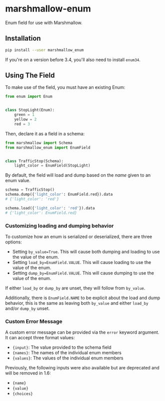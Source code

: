 # marshmallow-enum

Enum field for use with Marshmallow.

## Installation

```bash
pip install --user marshmallow_enum
```

If you're on a version before 3.4, you'll also need to install `enum34`.

## Using The Field

To make use of the field, you must have an existing Enum:

```python
from enum import Enum


class StopLight(Enum):
    green = 1
    yellow = 2
    red = 3
```

Then, declare it as a field in a schema:

```python
from marshmallow import Schema
from marshmallow_enum import EnumField


class TrafficStop(Schema):
    light_color = EnumField(StopLight)
```

By default, the field will load and dump based on the _name_ given to an enum value.

```python
schema = TrafficStop()
schema.dump({'light_color': EnumField.red}).data
# {'light_color': 'red'}

schema.load({'light_color': 'red'}).data
# {'light_color': EnumField.red}
```

### Customizing loading and dumping behavior

To customize how an enum is serialized or deserialized, there are three options:

-   Setting `by_value=True`. This will cause both dumping and loading to use the value of the enum.
-   Setting `load_by=EnumField.VALUE`. This will cause loading to use the value of the enum.
-   Setting `dump_by=EnumField.VALUE`. This will cause dumping to use the value of the enum.

If either `load_by` or `dump_by` are unset, they will follow from `by_value`.

Additionally, there is `EnumField.NAME` to be explicit about the load and dump behavior, this
is the same as leaving both `by_value` and either `load_by` and/or `dump_by` unset.

### Custom Error Message

A custom error message can be provided via the `error` keyword argument. It can accept three
format values:

-   `{input}`: The value provided to the schema field
-   `{names}`: The names of the individual enum members
-   `{values}`: The values of the individual enum members

Previously, the following inputs were also available but are deprecated and will be removed in 1.6:

-   `{name}`
-   `{value}`
-   `{choices}`
